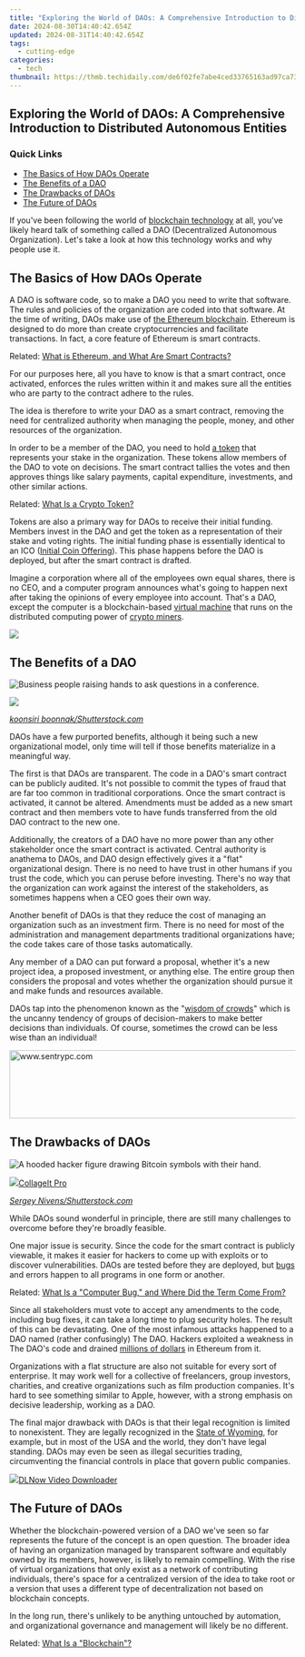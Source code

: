 ```yaml
---
title: "Exploring the World of DAOs: A Comprehensive Introduction to Distributed Autonomous Entities"
date: 2024-08-30T14:40:42.654Z
updated: 2024-08-31T14:40:42.654Z
tags:
  - cutting-edge
categories:
  - tech
thumbnail: https://thmb.techidaily.com/de6f02fe7abe4ced33765163ad97ca736d4fe362eb73d4850ee3f18065b24c2f.jpg
---
```


## Exploring the World of DAOs: A Comprehensive Introduction to Distributed Autonomous Entities

### Quick Links

* [The Basics of How DAOs Operate](https://extra-information.techidaily.com/2024-approved-climbing-toward-sharper-screen-perceptions/)
* [The Benefits of a DAO](https://facebook-clips.techidaily.com/updated-tricks-for-making-fb-ads-pop-up-on-screen/)
* [The Drawbacks of DAOs](https://facebook-video-share.techidaily.com/updated-in-2024-amplify-video-dynamics-a-guide-to-perfecting-jump-cutting/)
* [The Future of DAOs](https://phone-solutions.techidaily.com/3-solutions-to-hard-reset-realme-c55-phone-using-pc-drfone-by-drfone-reset-android-reset-android/)

 If you've been following the world of [blockchain technology](https://facebook-videos.techidaily.com/updated-2024-approved-top-playlist-hits-social-medias-1-10-video-winners/) at all, you've likely heard talk of something called a DAO (Decentralized Autonomous Organization). Let's take a look at how this technology works and why people use it.

##  The Basics of How DAOs Operate

 A DAO is software code, so to make a DAO you need to write that software. The rules and policies of the organization are coded into that software. At the time of writing, DAOs make use of [the Ethereum blockchain](https://extra-information.techidaily.com/in-2024-automated-opener-your-srt-files-windows-and-mac/). Ethereum is designed to do more than create cryptocurrencies and facilitate transactions. In fact, a core feature of Ethereum is smart contracts.

Related: [What is Ethereum, and What Are Smart Contracts?](https://extra-information.techidaily.com/in-2024-automated-opener-your-srt-files-windows-and-mac/) 

 For our purposes here, all you have to know is that a smart contract, once activated, enforces the rules written within it and makes sure all the entities who are party to the contract adhere to the rules.

 The idea is therefore to write your DAO as a smart contract, removing the need for centralized authority when managing the people, money, and other resources of the organization.

 In order to be a member of the DAO, you need to hold [a token](https://instagram-video-recordings.techidaily.com/updated-the-step-by-step-for-turning-your-vids-into-beats-on-insta/) that represents your stake in the organization. These tokens allow members of the DAO to vote on decisions. The smart contract tallies the votes and then approves things like salary payments, capital expenditure, investments, and other similar actions.

Related: [What Is a Crypto Token?](https://instagram-video-recordings.techidaily.com/updated-the-step-by-step-for-turning-your-vids-into-beats-on-insta/) 

 Tokens are also a primary way for DAOs to receive their initial funding. Members invest in the DAO and get the token as a representation of their stake and voting rights. The initial funding phase is essentially identical to an ICO ([Initial Coin Offering](https://www.investopedia.com/terms/i/initial-coin-offering-ico.asp)). This phase happens before the DAO is deployed, but after the smart contract is drafted.

 Imagine a corporation where all of the employees own equal shares, there is no CEO, and a computer program announces what's going to happen next after taking the opinions of every employee into account. That's a DAO, except the computer is a blockchain-based [virtual machine](https://remote-screen-capture.techidaily.com/2024-approved-essential-guide-video-recording-with-vlc/) that runs on the distributed computing power of [crypto miners](https://vimeo-videos.techidaily.com/updated-in-2024-mastering-video-allure-securing-top-spots-with-the-vimeo-experts/).

<!-- affiliate ads begin -->
<a href="https://store.movavi.com/affiliate.php?ACCOUNT=MOVAVI&AFFILIATE=108875&PATH=https%3A%2F%2Fwww.movavi.com%3FAFFILIATE%3D108875%26RESOURCE%3DMovavi%2BScreen%2BRecorder%2Bbox"><img src="https://mcusercontent.com/0885a03ded3d480dca9287f12/images/f026b149-fc7c-fd54-5f3e-1460bbb19b6b.jpg" border="0"></a>
<!-- affiliate ads end -->
##  The Benefits of a DAO

![Business people raising hands to ask questions in a conference.](https://static1.howtogeekimages.com/wordpress/wp-content/uploads/2022/02/woman-raising-hand-discussion.jpg) 

<!-- affiliate ads begin -->
<a href="https://secure.2checkout.com/order/checkout.php?PRODS=45152835&QTY=1&AFFILIATE=108875&CART=1"><img src="https://download.terabyteunlimited.com/banners/ad_800x450_d.jpg" border="0"></a>
<!-- affiliate ads end -->
_[koonsiri boonnak/Shutterstock.com](https://www.shutterstock.com/image-photo/business-people-raise-their-hands-vote-1440009062)_

 DAOs have a few purported benefits, although it being such a new organizational model, only time will tell if those benefits materialize in a meaningful way.

 The first is that DAOs are transparent. The code in a DAO's smart contract can be publicly audited. It's not possible to commit the types of fraud that are far too common in traditional corporations. Once the smart contract is activated, it cannot be altered. Amendments must be added as a new smart contract and then members vote to have funds transferred from the old DAO contract to the new one.

 Additionally, the creators of a DAO have no more power than any other stakeholder once the smart contract is activated. Central authority is anathema to DAOs, and DAO design effectively gives it a "flat" organizational design. There is no need to have trust in other humans if you trust the code, which you can peruse before investing. There's no way that the organization can work against the interest of the stakeholders, as sometimes happens when a CEO goes their own way.

 Another benefit of DAOs is that they reduce the cost of managing an organization such as an investment firm. There is no need for most of the administration and management departments traditional organizations have; the code takes care of those tasks automatically.

 Any member of a DAO can put forward a proposal, whether it's a new project idea, a proposed investment, or anything else. The entire group then considers the proposal and votes whether the organization should pursue it and make funds and resources available.

 DAOs tap into the phenomenon known as the "[wisdom of crowds](https://www.investopedia.com/terms/w/wisdom-crowds.asp)" which is the uncanny tendency of groups of decision-makers to make better decisions than individuals. Of course, sometimes the crowd can be less wise than an individual!

<!-- affiliate ads begin -->
<a href="https://sentrypc.7eer.net/c/5597632/398457/3022" target="_top" id="398457"><img src="//a.impactradius-go.com/display-ad/3022-398457" border="0" alt="www.sentrypc.com" width="980" height="120"/></a><img height="0" width="0" src="https://sentrypc.7eer.net/i/5597632/398457/3022" style="position:absolute;visibility:hidden;" border="0" />
<!-- affiliate ads end -->
##  The Drawbacks of DAOs

![A hooded hacker figure drawing Bitcoin symbols with their hand.](https://static1.howtogeekimages.com/wordpress/wp-content/uploads/2022/02/hacker-blockchain-cryptocurrency.jpg) 

<!-- affiliate ads begin -->
<a href="https://secure.2checkout.com/order/checkout.php?PRODS=4530091&QTY=1&AFFILIATE=108875&CART=1"><img src="https://www.pearlmountainsoft.com/n_img/product/cit_win/banScrn.jpg" border="0">CollageIt Pro</a>
<!-- affiliate ads end -->
_[Sergey Nivens/Shutterstock.com](https://www.shutterstock.com/image-photo/hacker-hunting-crypto-currency-1452779870)_

 While DAOs sound wonderful in principle, there are still many challenges to overcome before they're broadly feasible.

 One major issue is security. Since the code for the smart contract is publicly viewable, it makes it easier for hackers to come up with exploits or to discover vulnerabilities. DAOs are tested before they are deployed, but [bugs](https://digital-screen-recording.techidaily.com/updated-simplifying-the-screen-recording-process-for-dell-users-for-2024/) and errors happen to all programs in one form or another.

Related: [What Is a "Computer Bug," and Where Did the Term Come From?](https://digital-screen-recording.techidaily.com/updated-simplifying-the-screen-recording-process-for-dell-users-for-2024/) 

 Since all stakeholders must vote to accept any amendments to the code, including bug fixes, it can take a long time to plug security holes. The result of this can be devastating. One of the most infamous attacks happened to a DAO named (rather confusingly) The DAO. Hackers exploited a weakness in The DAO's code and drained [millions of dollars](https://www.coindesk.com/learn/2016/06/25/understanding-the-dao-attack/) in Ethereum from it.

 Organizations with a flat structure are also not suitable for every sort of enterprise. It may work well for a collective of freelancers, group investors, charities, and creative organizations such as film production companies. It's hard to see something similar to Apple, however, with a strong emphasis on decisive leadership, working as a DAO.

 The final major drawback with DAOs is that their legal recognition is limited to nonexistent. They are legally recognized in the [State of Wyoming](https://www.jdsupra.com/legalnews/decentralized-autonomous-organizations-5960480/), for example, but in most of the USA and the world, they don't have legal standing. DAOs may even be seen as illegal securities trading, circumventing the financial controls in place that govern public companies.

<!-- affiliate ads begin -->
<a href="https://secure.2checkout.com/order/checkout.php?PRODS=4712430&QTY=1&AFFILIATE=108875&CART=1"><img src="https://secure.avangate.com/images/merchant/c404a5adbf90e09631678b13b05d9d7a/products/dlnow_256.png" border="0">DLNow Video Downloader</a>
<!-- affiliate ads end -->
##  The Future of DAOs

 Whether the blockchain-powered version of a DAO we've seen so far represents the future of the concept is an open question. The broader idea of having an organization managed by transparent software and equitably owned by its members, however, is likely to remain compelling. With the rise of virtual organizations that only exist as a network of contributing individuals, there's space for a centralized version of the idea to take root or a version that uses a different type of decentralization not based on blockchain concepts.

 In the long run, there's unlikely to be anything untouched by automation, and organizational governance and management will likely be no different.

Related: [What Is a "Blockchain"?](https://facebook-videos.techidaily.com/updated-2024-approved-top-playlist-hits-social-medias-1-10-video-winners/)

<ins class="adsbygoogle"
     style="display:block"
     data-ad-format="autorelaxed"
     data-ad-client="ca-pub-7571918770474297"
     data-ad-slot="1223367746"></ins>



<ins class="adsbygoogle"
     style="display:block"
     data-ad-client="ca-pub-7571918770474297"
     data-ad-slot="8358498916"
     data-ad-format="auto"
     data-full-width-responsive="true"></ins>


